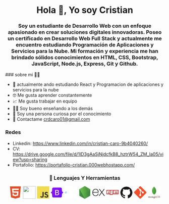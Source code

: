 <div id="header" align="center">
    <img src="https://www.vhv.rs/dpng/d/590-5901286_linux-logo-hd-png-download.png" alt="" width="200">
    <h1 align="center">Hola 👋, Yo soy Cristian </h1>
    <h3 align="center">
        Soy un estudiante de Desarrollo Web con un enfoque apasionado en crear soluciones digitales innovadoras. Poseo un certificado en Desarrollo Web Full Stack y actualmente me encuentro estudiando Programación de Aplicaciones y Servicios para la Nube. Mi formación y experiencia me han brindado sólidos conocimientos en HTML, CSS, Bootstrap, JavaScript, Node.js, Express, Git y Github.
    </h3>
</div>
### sobre mi 👨‍💻
  
- 📄 actualmente ando estudiando React y Programacion de aplicaciones y servicios para la nube
- 🤓 Me gusta aprender constantemente
- 📈 Me gusta trabajar en equipo
- 👨‍🏫 Soy bueno enseñando a los demás
- 👀 Soy una persona curiosa por el conocimiento
- 📧 Contactame crdcaro01@gmail.com

### Redes ###

* Linkedin: https://www.linkedin.com/in/cristian-caro-9b4040260/
* CV: https://drive.google.com/file/d/1lD3gAaSjNjdcfkB8_hztrW54_ZM_la05/view?usp=sharing
* Portafolio: https://portafolio-cristian.000webhostapp.com/

<div align="center">
    <h3> 🔨 Lenguajes Y Herramientas</h3>
        <img src="https://raw.githubusercontent.com/devicons/devicon/master/icons/html5/html5-plain.svg" alt="" width="40" height="40">
        <img src="https://cdn-icons-png.flaticon.com/512/5968/5968242.png" alt="" width="40" height="40">
        <img src="https://raw.githubusercontent.com/devicons/devicon/master/icons/javascript/javascript-original.svg" alt="" width="40" height="40">
        <img src="https://raw.githubusercontent.com/devicons/devicon/master/icons/bootstrap/bootstrap-original.svg" alt="" width="40" height="40">
        <img src="https://raw.githubusercontent.com/devicons/devicon/master/icons/tailwindcss/tailwindcss-original-wordmark.svg" alt="" width="40" height="40">
        <img src="https://raw.githubusercontent.com/devicons/devicon/master/icons/nodejs/nodejs-original.svg" alt="" width="40" height="40">
        <img src="https://raw.githubusercontent.com/devicons/devicon/master/icons/express/express-original.svg" alt="" width="40" height="40">
        <img src="https://raw.githubusercontent.com/devicons/devicon/master/icons/npm/npm-original-wordmark.svg" alt="" width="40" height="40">
        <img src="https://raw.githubusercontent.com/devicons/devicon/master/icons/github/github-original.svg" alt="" width="40" height="40">
        <img src="https://raw.githubusercontent.com/devicons/devicon/master/icons/git/git-original.svg" alt="" width="40" height="40">
        <img src="https://raw.githubusercontent.com/devicons/devicon/master/icons/mongodb/mongodb-original-wordmark.svg" alt="" width="40" height="40">
</div>
